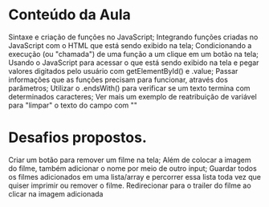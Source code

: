 # Conteúdo da Aula
Sintaxe e criação de funções no JavaScript;
Integrando funções criadas no JavaScript com o HTML que está sendo exibido na tela;
Condicionando a execução (ou "chamada") de uma função a um clique em um botão na tela;
Usando o JavaScript para acessar o que está sendo exibido na tela e pegar valores digitados pelo usuário com getElementById() e .value;
Passar informações que as funções precisam para funcionar, através dos parâmetros;
Utilizar o .endsWith() para verificar se um texto termina com determinados caracteres;
Ver mais um exemplo de reatribuição de variável para "limpar" o texto do campo com ""

# Desafios propostos.
Criar um botão para remover um filme na tela;
Além de colocar a imagem do filme, também adicionar o nome por meio de outro input;
Guardar todos os filmes adicionados em uma lista/array e percorrer essa lista toda vez que quiser imprimir ou remover o filme.
Redirecionar para o trailer do filme ao clicar na imagem adicionada